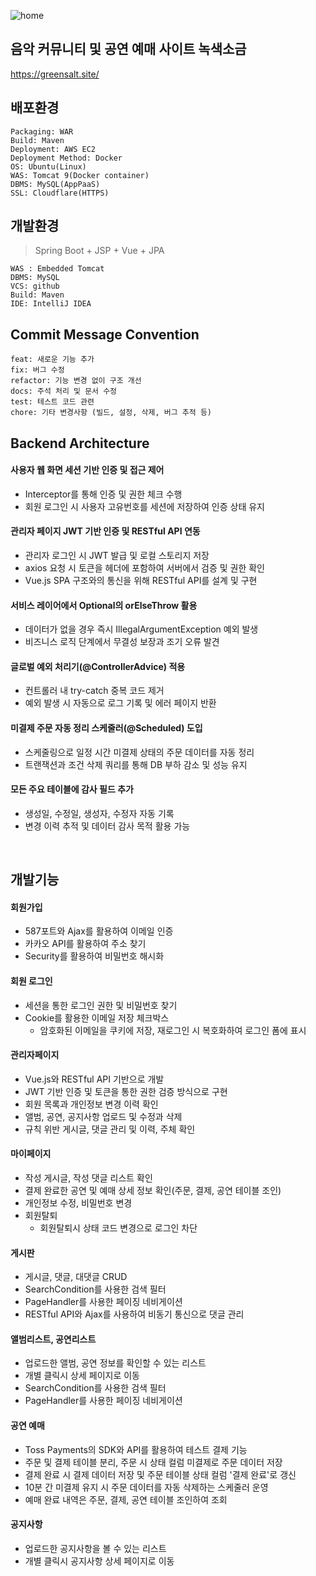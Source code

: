 ![home](https://github.com/user-attachments/assets/1e7758ab-546d-46cb-8f6b-417bd3ba2a98)

## 음악 커뮤니티 및 공연 예매 사이트 녹색소금

https://greensalt.site/

## 배포환경

```
Packaging: WAR
Build: Maven
Deployment: AWS EC2
Deployment Method: Docker
OS: Ubuntu(Linux)
WAS: Tomcat 9(Docker container)
DBMS: MySQL(AppPaaS)
SSL: Cloudflare(HTTPS)
```


## 개발환경

> Spring Boot + JSP + Vue + JPA

```
WAS : Embedded Tomcat
DBMS: MySQL
VCS: github
Build: Maven
IDE: IntelliJ IDEA
```

## Commit Message Convention

```
feat: 새로운 기능 추가  
fix: 버그 수정  
refactor: 기능 변경 없이 구조 개선
docs: 주석 처리 및 문서 수정  
test: 테스트 코드 관련  
chore: 기타 변경사항 (빌드, 설정, 삭제, 버그 추적 등)
```

## Backend Architecture

#### 사용자 웹 화면 세션 기반 인증 및 접근 제어
   + Interceptor를 통해 인증 및 권한 체크 수행
   + 회원 로그인 시 사용자 고유번호를 세션에 저장하여 인증 상태 유지

#### 관리자 페이지 JWT 기반 인증 및 RESTful API 연동
   + 관리자 로그인 시 JWT 발급 및 로컬 스토리지 저장
   + axios 요청 시 토큰을 헤더에 포함하여 서버에서 검증 및 권한 확인
   + Vue.js SPA 구조와의 통신을 위해 RESTful API를 설계 및 구현

#### 서비스 레이어에서 Optional의 orElseThrow 활용
   + 데이터가 없을 경우 즉시 IllegalArgumentException 예외 발생
   + 비즈니스 로직 단계에서 무결성 보장과 조기 오류 발견

#### 글로벌 예외 처리기(@ControllerAdvice) 적용
   + 컨트롤러 내 try-catch 중복 코드 제거
   + 예외 발생 시 자동으로 로그 기록 및 에러 페이지 반환

#### 미결제 주문 자동 정리 스케줄러(@Scheduled) 도입
   + 스케줄링으로 일정 시간 미결제 상태의 주문 데이터를 자동 정리
   + 트랜잭션과 조건 삭제 쿼리를 통해 DB 부하 감소 및 성능 유지

#### 모든 주요 테이블에 감사 필드 추가
   + 생성일, 수정일, 생성자, 수정자 자동 기록
   + 변경 이력 추적 및 데이터 감사 목적 활용 가능
<br>

## 개발기능

#### 회원가입
   + 587포트와 Ajax를 활용하여 이메일 인증
   + 카카오 API를 활용하여 주소 찾기
   + Security를 활용하여 비밀번호 해시화

#### 회원 로그인
   + 세션을 통한 로그인 권한 및 비밀번호 찾기 
   + Cookie를 활용한 이메일 저장 체크박스
     + 암호화된 이메일을 쿠키에 저장, 재로그인 시 복호화하여 로그인 폼에 표시

#### 관리자페이지
   + Vue.js와 RESTful API 기반으로 개발
   + JWT 기반 인증 및 토큰을 통한 권한 검증 방식으로 구현
   + 회원 목록과 개인정보 변경 이력 확인
   + 앨범, 공연, 공지사항 업로드 및 수정과 삭제
   + 규칙 위반 게시글, 댓글 관리 및 이력, 주체 확인

#### 마이페이지
   + 작성 게시글, 작성 댓글 리스트 확인
   + 결제 완료한 공연 및 예매 상세 정보 확인(주문, 결제, 공연 테이블 조인)
   + 개인정보 수정, 비밀번호 변경
   + 회원탈퇴
     + 회원탈퇴시 상태 코드 변경으로 로그인 차단

#### 게시판
   + 게시글, 댓글, 대댓글 CRUD
   + SearchCondition를 사용한 검색 필터
   + PageHandler를 사용한 페이징 네비게이션
   + RESTful API와 Ajax를 사용하여 비동기 통신으로 댓글 관리

#### 앨범리스트, 공연리스트
   + 업로드한 앨범, 공연 정보를 확인할 수 있는 리스트
   + 개별 클릭시 상세 페이지로 이동
   + SearchCondition를 사용한 검색 필터
   + PageHandler를 사용한 페이징 네비게이션

#### 공연 예매
   + Toss Payments의 SDK와 API를 활용하여 테스트 결제 기능 
   + 주문 및 결제 테이블 분리, 주문 시 상태 컬럼 미결제로 주문 데이터 저장
   + 결제 완료 시 결제 데이터 저장 및 주문 테이블 상태 컬럼 '결제 완료'로 갱신
   + 10분 간 미결제 유지 시 주문 데이터를 자동 삭제하는 스케줄러 운영
   + 예매 완료 내역은 주문, 결제, 공연 테이블 조인하여 조회

#### 공지사항
   + 업로드한 공지사항을 볼 수 있는 리스트
   + 개별 클릭시 공지사항 상세 페이지로 이동
